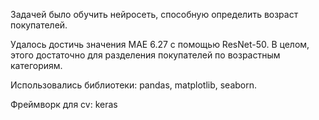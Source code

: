 Задачей было обучить нейросеть, способную определить возраст покупателей.

Удалось достичь значения MAE 6.27 c помощью ResNet-50. В целом, этого достаточно для разделения покупателей по возрастным категориям.

Использовались библиотеки: pandas, matplotlib, seaborn.

Фреймворк для cv: keras
